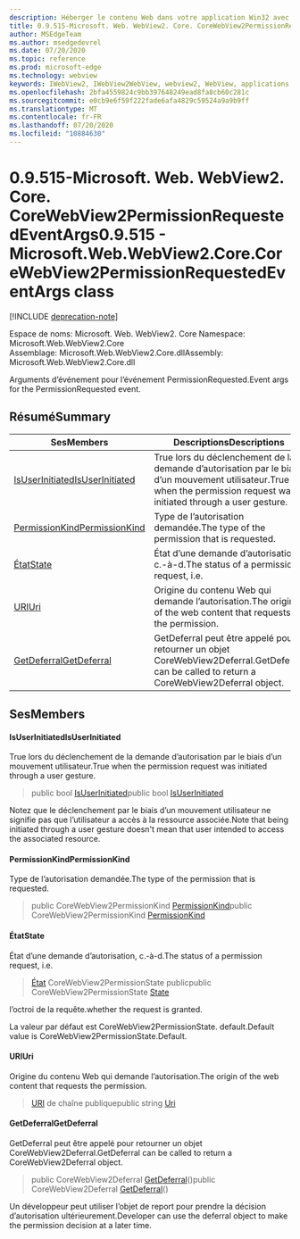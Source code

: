 ```yaml
---
description: Héberger le contenu Web dans votre application Win32 avec le contrôle Microsoft Edge WebView2
title: 0.9.515-Microsoft. Web. WebView2. Core. CoreWebView2PermissionRequestedEventArgs
author: MSEdgeTeam
ms.author: msedgedevrel
ms.date: 07/20/2020
ms.topic: reference
ms.prod: microsoft-edge
ms.technology: webview
keywords: IWebView2, IWebView2WebView, webview2, WebView, applications Win32, Win32, Edge, ICoreWebView2, ICoreWebView2Controller, contrôle de navigateur, html Edge
ms.openlocfilehash: 2bfa4559824c9bb397648249ead8fa8cb60c281c
ms.sourcegitcommit: e0cb9e6f59f222fade6afa4829c59524a9a9b9ff
ms.translationtype: MT
ms.contentlocale: fr-FR
ms.lasthandoff: 07/20/2020
ms.locfileid: "10884630"
---
```

# <span data-ttu-id="0bffa-104">0.9.515-Microsoft. Web. WebView2. Core. CoreWebView2PermissionRequestedEventArgs</span><span class="sxs-lookup"><span data-stu-id="0bffa-104">0.9.515 - Microsoft.Web.WebView2.Core.CoreWebView2PermissionRequestedEventArgs class</span></span> 

[!INCLUDE [deprecation-note](../../includes/deprecation-note.md)]

<span data-ttu-id="0bffa-105">Espace de noms: Microsoft. Web. WebView2. Core </span><span class="sxs-lookup"><span data-stu-id="0bffa-105">Namespace: Microsoft.Web.WebView2.Core</span></span>\
<span data-ttu-id="0bffa-106">Assemblage: Microsoft.Web.WebView2.Core.dll</span><span class="sxs-lookup"><span data-stu-id="0bffa-106">Assembly: Microsoft.Web.WebView2.Core.dll</span></span>

<span data-ttu-id="0bffa-107">Arguments d’événement pour l’événement PermissionRequested.</span><span class="sxs-lookup"><span data-stu-id="0bffa-107">Event args for the PermissionRequested event.</span></span>

## <span data-ttu-id="0bffa-108">Résumé</span><span class="sxs-lookup"><span data-stu-id="0bffa-108">Summary</span></span>

 <span data-ttu-id="0bffa-109">Ses</span><span class="sxs-lookup"><span data-stu-id="0bffa-109">Members</span></span>                        | <span data-ttu-id="0bffa-110">Descriptions</span><span class="sxs-lookup"><span data-stu-id="0bffa-110">Descriptions</span></span>
--------------------------------|---------------------------------------------
[<span data-ttu-id="0bffa-111">IsUserInitiated</span><span class="sxs-lookup"><span data-stu-id="0bffa-111">IsUserInitiated</span></span>](#isuserinitiated) | <span data-ttu-id="0bffa-112">True lors du déclenchement de la demande d’autorisation par le biais d’un mouvement utilisateur.</span><span class="sxs-lookup"><span data-stu-id="0bffa-112">True when the permission request was initiated through a user gesture.</span></span>
[<span data-ttu-id="0bffa-113">PermissionKind</span><span class="sxs-lookup"><span data-stu-id="0bffa-113">PermissionKind</span></span>](#permissionkind) | <span data-ttu-id="0bffa-114">Type de l’autorisation demandée.</span><span class="sxs-lookup"><span data-stu-id="0bffa-114">The type of the permission that is requested.</span></span>
[<span data-ttu-id="0bffa-115">État</span><span class="sxs-lookup"><span data-stu-id="0bffa-115">State</span></span>](#state) | <span data-ttu-id="0bffa-116">État d’une demande d’autorisation, c.-à-d.</span><span class="sxs-lookup"><span data-stu-id="0bffa-116">The status of a permission request, i.e.</span></span>
[<span data-ttu-id="0bffa-117">URI</span><span class="sxs-lookup"><span data-stu-id="0bffa-117">Uri</span></span>](#uri) | <span data-ttu-id="0bffa-118">Origine du contenu Web qui demande l’autorisation.</span><span class="sxs-lookup"><span data-stu-id="0bffa-118">The origin of the web content that requests the permission.</span></span>
[<span data-ttu-id="0bffa-119">GetDeferral</span><span class="sxs-lookup"><span data-stu-id="0bffa-119">GetDeferral</span></span>](#getdeferral) | <span data-ttu-id="0bffa-120">GetDeferral peut être appelé pour retourner un objet CoreWebView2Deferral.</span><span class="sxs-lookup"><span data-stu-id="0bffa-120">GetDeferral can be called to return a CoreWebView2Deferral object.</span></span>

## <span data-ttu-id="0bffa-121">Ses</span><span class="sxs-lookup"><span data-stu-id="0bffa-121">Members</span></span>

#### <span data-ttu-id="0bffa-122">IsUserInitiated</span><span class="sxs-lookup"><span data-stu-id="0bffa-122">IsUserInitiated</span></span> 

<span data-ttu-id="0bffa-123">True lors du déclenchement de la demande d’autorisation par le biais d’un mouvement utilisateur.</span><span class="sxs-lookup"><span data-stu-id="0bffa-123">True when the permission request was initiated through a user gesture.</span></span>

> <span data-ttu-id="0bffa-124">public bool [IsUserInitiated](#isuserinitiated)</span><span class="sxs-lookup"><span data-stu-id="0bffa-124">public bool [IsUserInitiated](#isuserinitiated)</span></span>

<span data-ttu-id="0bffa-125">Notez que le déclenchement par le biais d’un mouvement utilisateur ne signifie pas que l’utilisateur a accès à la ressource associée.</span><span class="sxs-lookup"><span data-stu-id="0bffa-125">Note that being initiated through a user gesture doesn't mean that user intended to access the associated resource.</span></span>

#### <span data-ttu-id="0bffa-126">PermissionKind</span><span class="sxs-lookup"><span data-stu-id="0bffa-126">PermissionKind</span></span> 

<span data-ttu-id="0bffa-127">Type de l’autorisation demandée.</span><span class="sxs-lookup"><span data-stu-id="0bffa-127">The type of the permission that is requested.</span></span>

> <span data-ttu-id="0bffa-128">public CoreWebView2PermissionKind [PermissionKind](#permissionkind)</span><span class="sxs-lookup"><span data-stu-id="0bffa-128">public CoreWebView2PermissionKind [PermissionKind](#permissionkind)</span></span>

#### <span data-ttu-id="0bffa-129">État</span><span class="sxs-lookup"><span data-stu-id="0bffa-129">State</span></span> 

<span data-ttu-id="0bffa-130">État d’une demande d’autorisation, c.-à-d.</span><span class="sxs-lookup"><span data-stu-id="0bffa-130">The status of a permission request, i.e.</span></span>

> <span data-ttu-id="0bffa-131">[État](#state) CoreWebView2PermissionState public</span><span class="sxs-lookup"><span data-stu-id="0bffa-131">public CoreWebView2PermissionState [State](#state)</span></span>

<span data-ttu-id="0bffa-132">l’octroi de la requête.</span><span class="sxs-lookup"><span data-stu-id="0bffa-132">whether the request is granted.</span></span>

<span data-ttu-id="0bffa-133">La valeur par défaut est CoreWebView2PermissionState. default.</span><span class="sxs-lookup"><span data-stu-id="0bffa-133">Default value is CoreWebView2PermissionState.Default.</span></span>

#### <span data-ttu-id="0bffa-134">URI</span><span class="sxs-lookup"><span data-stu-id="0bffa-134">Uri</span></span> 

<span data-ttu-id="0bffa-135">Origine du contenu Web qui demande l’autorisation.</span><span class="sxs-lookup"><span data-stu-id="0bffa-135">The origin of the web content that requests the permission.</span></span>

> <span data-ttu-id="0bffa-136">[URI](#uri) de chaîne publique</span><span class="sxs-lookup"><span data-stu-id="0bffa-136">public string [Uri](#uri)</span></span>

#### <span data-ttu-id="0bffa-137">GetDeferral</span><span class="sxs-lookup"><span data-stu-id="0bffa-137">GetDeferral</span></span> 

<span data-ttu-id="0bffa-138">GetDeferral peut être appelé pour retourner un objet CoreWebView2Deferral.</span><span class="sxs-lookup"><span data-stu-id="0bffa-138">GetDeferral can be called to return a CoreWebView2Deferral object.</span></span>

> <span data-ttu-id="0bffa-139">public CoreWebView2Deferral [GetDeferral](#getdeferral)()</span><span class="sxs-lookup"><span data-stu-id="0bffa-139">public CoreWebView2Deferral [GetDeferral](#getdeferral)()</span></span>

<span data-ttu-id="0bffa-140">Un développeur peut utiliser l’objet de report pour prendre la décision d’autorisation ultérieurement.</span><span class="sxs-lookup"><span data-stu-id="0bffa-140">Developer can use the deferral object to make the permission decision at a later time.</span></span>

